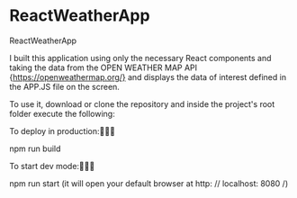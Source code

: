 # ReactWeatherApp
ReactWeatherApp

I built this application using only the necessary React components and taking the data from the OPEN WEATHER MAP API {https://openweathermap.org/} 
and displays the data of interest defined in the APP.JS file on the screen.

To use it, download or clone the repository and inside the project's root folder execute the following:

To deploy in production:🧑🏻‍🚀 

npm run build

To start dev mode:👨🏻‍💻 

npm run start
(it will open your default browser at http: // localhost: 8080 /)
